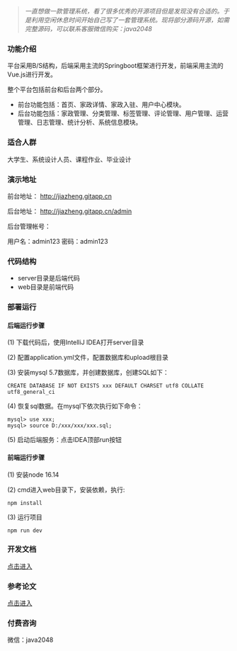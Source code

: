 > *一直想做一款管理系统，看了很多优秀的开源项目但是发现没有合适的。于是利用空闲休息时间开始自己写了一套管理系统。现将部分源码开源，如需完整源码，可以联系客服微信购买：java2048*


### 功能介绍

平台采用B/S结构，后端采用主流的Springboot框架进行开发，前端采用主流的Vue.js进行开发。

整个平台包括前台和后台两个部分。

- 前台功能包括：首页、家政详情、家政入驻、用户中心模块。
- 后台功能包括：家政管理、分类管理、标签管理、评论管理、用户管理、运营管理、日志管理、统计分析、系统信息模块。

### 适合人群

大学生、系统设计人员、课程作业、毕业设计

### 演示地址

前台地址：  http://jiazheng.gitapp.cn

后台地址： http://jiazheng.gitapp.cn/admin

后台管理帐号：

用户名：admin123
密码：admin123

### 代码结构

- server目录是后端代码
- web目录是前端代码

### 部署运行

#### 后端运行步骤

(1) 下载代码后，使用IntelliJ IDEA打开server目录

(2) 配置application.yml文件，配置数据库和upload根目录

(3) 安装mysql 5.7数据库，并创建数据库，创建SQL如下：
```
CREATE DATABASE IF NOT EXISTS xxx DEFAULT CHARSET utf8 COLLATE utf8_general_ci
```
(4) 恢复sql数据。在mysql下依次执行如下命令：

```
mysql> use xxx;
mysql> source D:/xxx/xxx/xxx.sql;
```

(5) 启动后端服务：点击IDEA顶部run按钮


#### 前端运行步骤

(1) 安装node 16.14

(2) cmd进入web目录下，安装依赖，执行:
```
npm install 
```
(3) 运行项目
```
npm run dev
```
 


### 开发文档
[点击进入](doc.md)

### 参考论文
[点击进入](doc/java_jiazheng.docx)

### 付费咨询

微信：java2048


